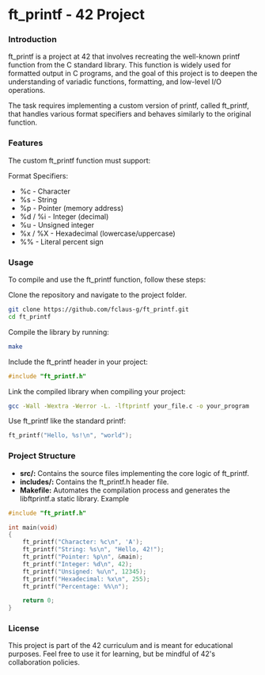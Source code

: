 # ft_printf - 42 Project
### Introduction
ft_printf is a project at 42 that involves recreating the well-known printf function from the C standard library. This function is widely used for formatted output in C programs, and the goal of this project is to deepen the understanding of variadic functions, formatting, and low-level I/O operations.

The task requires implementing a custom version of printf, called ft_printf, that handles various format specifiers and behaves similarly to the original function.

### Features
The custom ft_printf function must support:

Format Specifiers:

* %c - Character
* %s - String
* %p - Pointer (memory address)
* %d / %i - Integer (decimal)
* %u - Unsigned integer
* %x / %X - Hexadecimal (lowercase/uppercase)
* %% - Literal percent sign

### Usage
To compile and use the ft_printf function, follow these steps:

Clone the repository and navigate to the project folder.

```bash
git clone https://github.com/fclaus-g/ft_printf.git
cd ft_printf
```
Compile the library by running:

```bash
make
```
Include the ft_printf header in your project:

```c
#include "ft_printf.h"
```
Link the compiled library when compiling your project:

```bash
gcc -Wall -Wextra -Werror -L. -lftprintf your_file.c -o your_program
```
Use ft_printf like the standard printf:

```c
ft_printf("Hello, %s!\n", "world");
```
### Project Structure
* **src/:** Contains the source files implementing the core logic of ft_printf.
* **includes/:** Contains the ft_printf.h header file.
* **Makefile:** Automates the compilation process and generates the libftprintf.a static library.
Example
```c
#include "ft_printf.h"

int main(void)
{
    ft_printf("Character: %c\n", 'A');
    ft_printf("String: %s\n", "Hello, 42!");
    ft_printf("Pointer: %p\n", &main);
    ft_printf("Integer: %d\n", 42);
    ft_printf("Unsigned: %u\n", 12345);
    ft_printf("Hexadecimal: %x\n", 255);
    ft_printf("Percentage: %%\n");

    return 0;
}
```
### License
This project is part of the 42 curriculum and is meant for educational purposes. Feel free to use it for learning, but be mindful of 42's collaboration policies.
